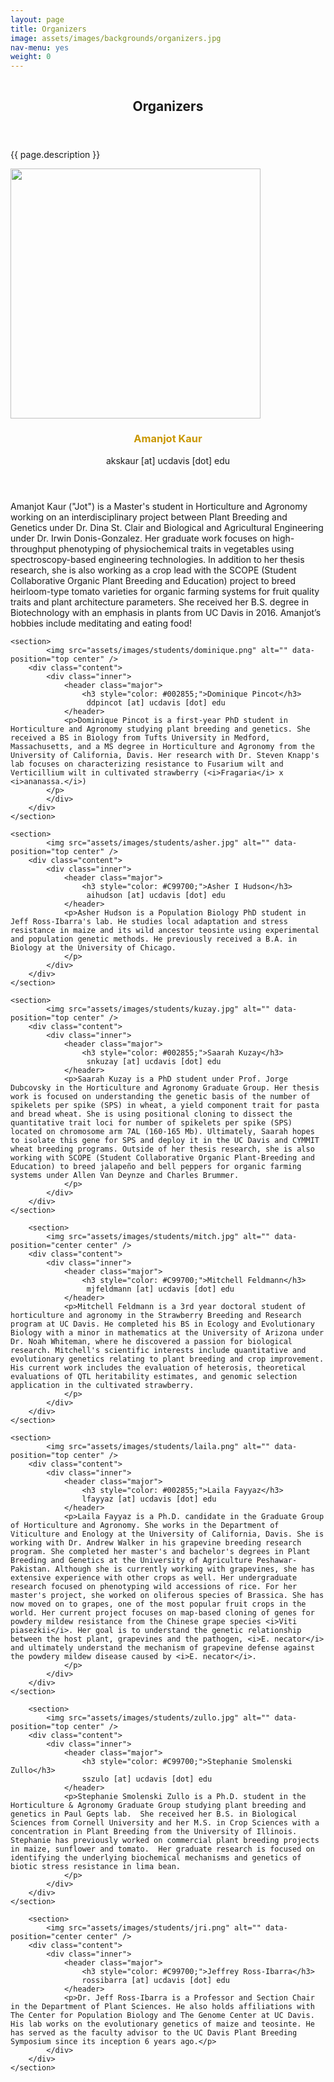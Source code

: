 ```yaml
---
layout: page
title: Organizers
image: assets/images/backgrounds/organizers.jpg
nav-menu: yes
weight: 0
---
```


<!-- Banner -->
<!-- Note: The "styleN" class below should match that of the header element. -->
<section id="banner" class="style2">
	<div class="inner">
		<span class="image">
			<img src="{{ site.baseurl }}/{{ page.image }}" alt="" />
		</span>
		<header class="major">
			<h1>Organizers</h1>
		</header>
		<div class="content">
			<p>{{ page.description }}</p>
		</div>
	</div>
</section>

<!-- Main -->
<div id="main">

<!-- One -->
<section id="one">
	<div class="inner">
	</div>
</section>

<!-- Two -->
<section id="two" class="spotlights">
	<section>
			<img src="assets/images/students/Kaur_Photo.JPG" alt="" data-position="top center" width = 400/>
		<div class="content">
			<div class="inner">
				<header class="major">
					<h3 style="color: #C99700;">Amanjot Kaur</h3>
                     akskaur [at] ucdavis [dot] edu
				</header>
				<p> Amanjot Kaur ("Jot") is a Master's student in Horticulture and Agronomy working on an interdisciplinary project between Plant Breeding and Genetics under Dr. Dina St. Clair and Biological and Agricultural Engineering under Dr. Irwin Donis-Gonzalez. Her graduate work focuses on high-throughput phenotyping of physiochemical traits in vegetables using spectroscopy-based engineering technologies. In addition to her thesis research, she is also working as a crop lead with the SCOPE (Student Collaborative Organic Plant Breeding and Education) project to breed heirloom-type tomato varieties for organic farming systems for fruit quality traits and plant architecture parameters. She received her B.S. degree in Biotechnology with an emphasis in plants from UC Davis in 2016. Amanjot’s hobbies include meditating and eating food!
                </p>
			</div>
		</div>
	</section>


	<section>
			<img src="assets/images/students/dominique.png" alt="" data-position="top center" />
		<div class="content">
			<div class="inner">
				<header class="major">
                    <h3 style="color: #002855;">Dominique Pincot</h3>
                     ddpincot [at] ucdavis [dot] edu
				</header>
				<p>Dominique Pincot is a first-year PhD student in Horticulture and Agronomy studying plant breeding and genetics. She received a BS in Biology from Tufts University in Medford, Massachusetts, and a MS degree in Horticulture and Agronomy from the University of California, Davis. Her research with Dr. Steven Knapp's lab focuses on characterizing resistance to Fusarium wilt and Verticillium wilt in cultivated strawberry (<i>Fragaria</i> x <i>ananassa.</i>)
			</p>
			</div>
		</div>
	</section>

	<section>
			<img src="assets/images/students/asher.jpg" alt="" data-position="top center" />
		<div class="content">
			<div class="inner">
				<header class="major">
					<h3 style="color: #C99700;">Asher I Hudson</h3>
                     aihudson [at] ucdavis [dot] edu
				</header>
				<p>Asher Hudson is a Population Biology PhD student in Jeff Ross-Ibarra's lab. He studies local adaptation and stress resistance in maize and its wild ancestor teosinte using experimental and population genetic methods. He previously received a B.A. in Biology at the University of Chicago.
				</p>
			</div>
		</div>
	</section>

	<section>
			<img src="assets/images/students/kuzay.jpg" alt="" data-position="top center" />
		<div class="content">
			<div class="inner">
				<header class="major">
					<h3 style="color: #002855;">Saarah Kuzay</h3>
                     snkuzay [at] ucdavis [dot] edu
				</header>
                <p>Saarah Kuzay is a PhD student under Prof. Jorge Dubcovsky in the Horticulture and Agronomy Graduate Group. Her thesis work is focused on understanding the genetic basis of the number of spikelets per spike (SPS) in wheat, a yield component trait for pasta and bread wheat. She is using positional cloning to dissect the quantitative trait loci for number of spikelets per spike (SPS) located on chromosome arm 7AL (160-165 Mb). Ultimately, Saarah hopes to isolate this gene for SPS and deploy it in the UC Davis and CYMMIT wheat breeding programs. Outside of her thesis research, she is also working with SCOPE (Student Collaborative Organic Plant-Breeding and Education) to breed jalapeño and bell peppers for organic farming systems under Allen Van Deynze and Charles Brummer.
                </p>
			</div>
		</div>
	</section>

		<section>
			<img src="assets/images/students/mitch.jpg" alt="" data-position="center center" />
		<div class="content">
			<div class="inner">
				<header class="major">
					<h3 style="color: #C99700;">Mitchell Feldmann</h3>
					 mjfeldmann [at] ucdavis [dot] edu
				</header>
				<p>Mitchell Feldmann is a 3rd year doctoral student of horticulture and agronomy in the Strawberry Breeding and Research program at UC Davis. He completed his BS in Ecology and Evolutionary Biology with a minor in mathematics at the University of Arizona under Dr. Noah Whiteman, where he discovered a passion for biological research. Mitchell's scientific interests include quantitative and evolutionary genetics relating to plant breeding and crop improvement. His current work includes the evaluation of heterosis, theoretical evaluations of QTL heritability estimates, and genomic selection application in the cultivated strawberry.
				</p>
			</div>
		</div>
	</section>

	<section>
			<img src="assets/images/students/laila.png" alt="" data-position="top center" />
		<div class="content">
			<div class="inner">
				<header class="major">
					<h3 style="color: #002855;">Laila Fayyaz</h3>
                    lfayyaz [at] ucdavis [dot] edu
				</header>
				<p>Laila Fayyaz is a Ph.D. candidate in the Graduate Group of Horticulture and Agronomy. She works in the Department of Viticulture and Enology at the University of California, Davis. She is working with Dr. Andrew Walker in his grapevine breeding research program. She completed her master's and bachelor's degrees in Plant Breeding and Genetics at the University of Agriculture Peshawar-Pakistan. Although she is currently working with grapevines, she has extensive experience with other crops as well. Her undergraduate research focused on phenotyping wild accessions of rice. For her master's project, she worked on oliferous species of Brassica. She has now moved on to grapes, one of the most popular fruit crops in the world. Her current project focuses on map-based cloning of genes for powdery mildew resistance from the Chinese grape species <i>Viti piasezkii</i>. Her goal is to understand the genetic relationship between the host plant, grapevines and the pathogen, <i>E. necator</i> and ultimately understand the mechanism of grapevine defense against the powdery mildew disease caused by <i>E. necator</i>.
				</p>
			</div>
		</div>
	</section>

		<section>
			<img src="assets/images/students/zullo.jpg" alt="" data-position="top center" />
		<div class="content">
			<div class="inner">
				<header class="major">
					<h3 style="color: #C99700;">Stephanie Smolenski Zullo</h3>
                    sszulo [at] ucdavis [dot] edu
				</header>
				<p>Stephanie Smolenski Zullo is a Ph.D. student in the Horticulture & Agronomy Graduate Group studying plant breeding and genetics in Paul Gepts lab.  She received her B.S. in Biological Sciences from Cornell University and her M.S. in Crop Sciences with a concentration in Plant Breeding from the University of Illinois.  Stephanie has previously worked on commercial plant breeding projects in maize, sunflower and tomato.  Her graduate research is focused on identifying the underlying biochemical mechanisms and genetics of biotic stress resistance in lima bean.
				</p>
			</div>
		</div>
	</section>

		<section>
			<img src="assets/images/students/jri.png" alt="" data-position="center center" />
		<div class="content">
			<div class="inner">
				<header class="major">
					<h3 style="color: #C99700;">Jeffrey Ross-Ibarra</h3>
					rossibarra [at] ucdavis [dot] edu
				</header>
				<p>Dr. Jeff Ross-Ibarra is a Professor and Section Chair in the Department of Plant Sciences. He also holds affiliations with The Center for Population Biology and The Genome Center at UC Davis. His lab works on the evolutionary genetics of maize and teosinte. He has served as the faculty advisor to the UC Davis Plant Breeding Symposium since its inception 6 years ago.</p>
			</div>
		</div>
	</section>
